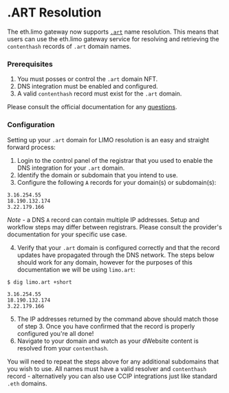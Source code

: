 # .ART Resolution

The eth.limo gateway now supports [`.art`](https://protocol.art/) name resolution. This means that users can use the eth.limo gateway service for resolving and retrieving the `contenthash` records of `.art` domain names.

### Prerequisites

1. You must posses or control the `.art` domain NFT.
2. DNS integration must be enabled and configured. 
3. A valid `contenthash` record must exist for the `.art` domain.

Please consult the official documentation for any [questions](https://docs.protocol.art/.art-all-about-ens-mint).

### Configuration

Setting up your `.art` domain for LIMO resolution is an easy and straight forward process:

1. Login to the control panel of the registrar that you used to enable the DNS integration for your `.art` domain.
2. Identify the domain or subdomain that you intend to use.
3. Configure the following `A` records for your domain(s) or subdomain(s):
  ```
  3.16.254.55
  18.190.132.174
  3.22.179.166
  ```

_Note_ - a DNS `A` record can contain multiple IP addresses. Setup and workflow steps may differ between registrars. Please consult the provider's documentation for your specific use case.

4. Verify that your `.art` domain is configured correctly and that the record updates have propagated through the DNS network. The steps below should work for any domain, however for the purposes of this documentation we will be using `limo.art`:

```shell
$ dig limo.art +short

3.16.254.55
18.190.132.174
3.22.179.166
```

5. The IP addresses returned by the command above should match those of step 3. Once you have confirmed that the record is properly configured you're all done!
6. Navigate to your domain and watch as your dWebsite content is resolved from your `contenthash`.

You will need to repeat the steps above for any additional subdomains that you wish to use. All names must have a valid resolver and `contenthash` record - alternatively you can also use CCIP integrations just like standard `.eth` domains.